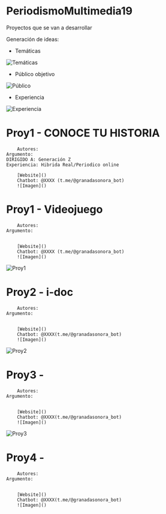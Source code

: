# PeriodismoMultimedia19


Proyectos que se van a desarrollar 

Generación de ideas: 

* Temáticas

![Temáticas](https://github.com/mgea/PeriodismoMultimedia/blob/master/2019/Tema.JPG) 

* Público objetivo

![Público](https://github.com/mgea/PeriodismoMultimedia/blob/master/2019/Publicos.JPG)


* Experiencia

![Experiencia](https://github.com/mgea/PeriodismoMultimedia/blob/master/2019/Experiencia.JPG)



Proy1 -  CONOCE TU HISTORIA
========================================
		Autores: 
    Argumento: 
    DIRIGIDO A: Generación Z
    Experiencia: Hibrida Real/Periodico online

		[Website]()
		Chatbot: @XXXX (t.me/@granadasonora_bot)
		![Imagen]()
		
		

Proy1 -  Videojuego
========================================
		Autores: 
    Argumento: 
    

		[Website]()
		Chatbot: @XXXX (t.me/@granadasonora_bot)
		![Imagen]()

		
![Proy1](https://github.com/mgea/PeriodismoMultimedia/blob/master/2019/Proy1.JPG)


Proy2 -  i-doc
========================================
		Autores: 
    Argumento: 
    

		[Website]()
		Chatbot: @XXXX(t.me/@granadasonora_bot)
		![Imagen]()

		
![Proy2](https://github.com/mgea/PeriodismoMultimedia/blob/master/2019/Proy2.JPG)


Proy3 - 
========================================
		Autores: 
    Argumento: 
    

		[Website]()
		Chatbot: @XXXX(t.me/@granadasonora_bot)
		![Imagen]()



		
![Proy3](https://github.com/mgea/PeriodismoMultimedia/blob/master/2019/Proy3.JPG)


Proy4 - 
========================================
		Autores: 
    Argumento: 
    

		[Website]()
		Chatbot: @XXXX(t.me/@granadasonora_bot)
		![Imagen]()



